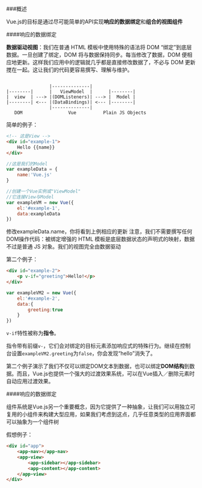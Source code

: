 ###概述

Vue.js的目标是通过尽可能简单的API实现**响应的数据绑定**和**组合的视图组件**

####响应的数据绑定

**数据驱动视图**：我们在普通 HTML 模板中使用特殊的语法将 DOM “绑定”到底层数据。一旦创建了绑定，DOM 将与数据保持同步。每当修改了数据，DOM 便相应地更新。这样我们应用中的逻辑就几乎都是直接修改数据了，不必与 DOM 更新搅在一起。这让我们的代码更容易撰写、理解与维护。
```

                |--------------|
|--------|      |   ViewModel  |      |--------|
|  view  | ---> |(DOMListeners)| ---> |  Model |
|--------| <--- |(DataBindings)| <--- |--------|
                |--------------|
   DOM                 Vue          Plain JS Objects

```

简单的例子：
```html
<!-- 这是View -->
<div id="example-1">
	Hello {{name}}
</div>
```
```JavaScript
//这是我们的Model
var exampleData = {
	name:'Vue.js'
}

//创建一个Vue实例或"ViewModel"
//它连接View与Model
var exampleVM = new Vue({
	el:'#example-1',
	data:exampleData
})
```
修改exampleData.name，你将看到上例相应的更新
注意，我们不需要撰写任何DOM操作代码：被绑定增强的 HTML 模板是底层数据状态的声明式的映射，数据不过是普通 JS 对象。我们的视图完全由数据驱动

第二个例子：
```html
<div id="example-2">
	<p v-if="greeting">Hello!</p>
</div>
```
```JavaScript
var exampleVM2 = new Vue({
	el:'#example-2',
	data:{
		greeting:true
	}
})
```
```v-if```特性被称为**指令**。

指令带有前缀```v-```，它们会对绑定的目标元素添加响应式的特殊行为。继续在控制台设置```exampleVM2.greeting```为```false```，你会发现“hello”消失了。

第二个例子演示了我们不仅可以绑定DOM文本到数据，也可以绑定**DOM结构**到数据。而且，Vue.js也提供一个强大的过渡效果系统，可以在Vue插入／删除元素时自动应用过渡效果。

####响应的数据绑定

组件系统是Vue.js另一个重要概念，因为它提供了一种抽象，让我们可以用独立可复用的小组件来构建大型应用，如果我们考虑到这点，几乎任意类型的应用界面都可以抽象为一个组件树

假想例子：
```html
<div id="app">
	<app-nav></app-nav>
	<app-view>
		<app-sidebar></app-sidebar>
		<app-content></app-content>
	</app-view>
</div>
```
